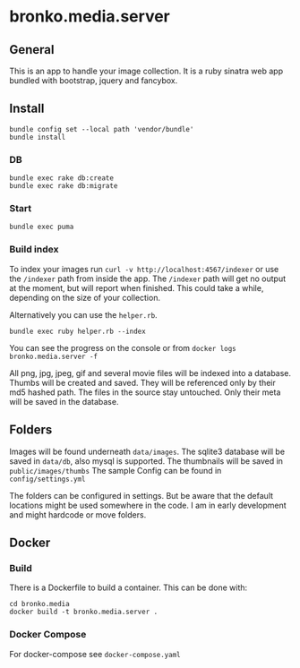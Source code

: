 # bronko.media.server

## General

This is an app to handle your image collection.
It is a ruby sinatra web app bundled with bootstrap, jquery and fancybox.

## Install

    bundle config set --local path 'vendor/bundle'
    bundle install

### DB

    bundle exec rake db:create
    bundle exec rake db:migrate

### Start

    bundle exec puma

### Build index

To index your images run `curl -v http://localhost:4567/indexer` or use the `/indexer` path from inside the app.
The `/indexer` path will get no output at the moment, but will report when finished.
This could take a while, depending on the size of your collection.

Alternatively you can use the `helper.rb`.

    bundle exec ruby helper.rb --index

You can see the progress on the console or from `docker logs bronko.media.server -f`

All png, jpg, jpeg, gif and several movie files will be indexed into a database.
Thumbs will be created and saved. They will be referenced only by their md5 hashed path.
The files in the source stay untouched. Only their meta will be saved in the database.

## Folders

Images will be found underneath `data/images`.
The sqlite3 database will be saved in `data/db`, also mysql is supported.
The thumbnails will be saved in `public/images/thumbs`
The sample Config can be found in `config/settings.yml`

The folders can be configured in settings.
But be aware that the default locations might be used somewhere in the code.
I am in early development and might hardcode or move folders.

## Docker

### Build

There is a Dockerfile to build a container. This can be done with:

    cd bronko.media
    docker build -t bronko.media.server .

### Docker Compose

For docker-compose see `docker-compose.yaml`

